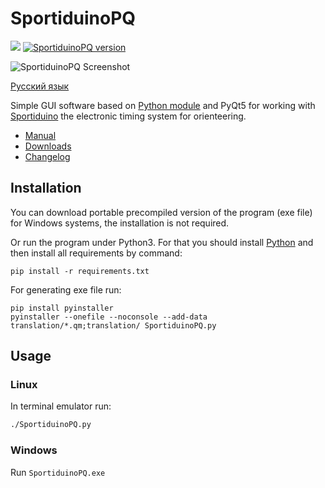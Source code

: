 # SportiduinoPQ

![](https://github.com/sportiduino/SportiduinoPQ/workflows/Python%20package/badge.svg)
[![SportiduinoPQ version](https://img.shields.io/github/v/release/sportiduino/sportiduinopq)](https://github.com/sportiduino/sportiduinopq/releases)

![SportiduinoPQ Screenshot](/images/main1.JPG)

[Русский язык](README.ru.md)

Simple GUI software based on [Python module](https://github.com/sportiduino/sportiduinoPython) 
and PyQt5 for working with [Sportiduino](https://github.com/sportiduino/sportiduino) the electronic timing system for orienteering.

- [Manual](https://github.com/sportiduino/sportiduino/blob/master/Doc/en/UserManual.md)
- [Downloads](https://github.com/sportiduino/SportiduinoPQ/releases)
- [Changelog](CHANGELOG.md)


## Installation

You can download portable precompiled version of the program (exe file) for Windows systems,
the installation is not required. 

Or run the program under Python3.
For that you should install [Python](https://www.python.org/) and then install all requirements by command:

```commandline
pip install -r requirements.txt
```

For generating exe file run:

```commandline
pip install pyinstaller
pyinstaller --onefile --noconsole --add-data translation/*.qm;translation/ SportiduinoPQ.py
```

## Usage

### Linux

In terminal emulator run:

```sh
./SportiduinoPQ.py
```

### Windows

Run `SportiduinoPQ.exe`

